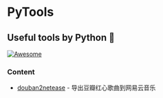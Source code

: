 # PyTools

## Useful tools by Python 🐍

[![Awesome](https://cdn.rawgit.com/sindresorhus/awesome/d7305f38d29fed78fa85652e3a63e154dd8e8829/media/badge.svg)](https://github.com/sindresorhus/awesome)

### Content
- [douban2netease](./blob/master/douban2netease.py) - 导出豆瓣红心歌曲到网易云音乐